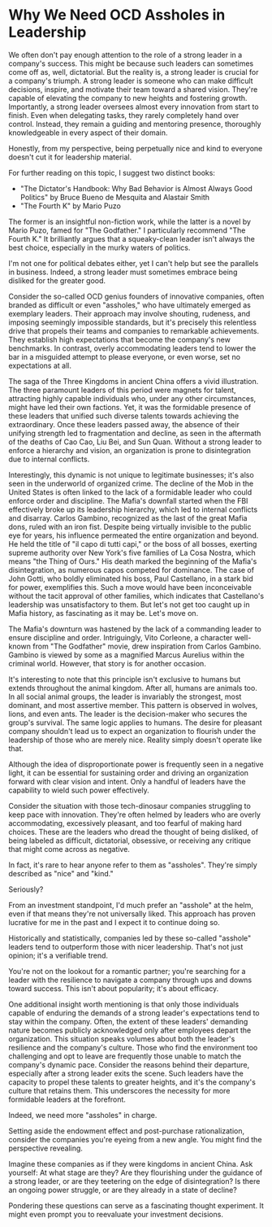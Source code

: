 # Why We Need OCD Assholes in Leadership

We often don't pay enough attention to the role of a strong leader in a company's success. This might be because such leaders can sometimes come off as, well, dictatorial. But the reality is, a strong leader is crucial for a company's triumph. A strong leader is someone who can make difficult decisions, inspire, and motivate their team toward a shared vision. They're capable of elevating the company to new heights and fostering growth. Importantly, a strong leader oversees almost every innovation from start to finish. Even when delegating tasks, they rarely completely hand over control. Instead, they remain a guiding and mentoring presence, thoroughly knowledgeable in every aspect of their domain.

Honestly, from my perspective, being perpetually nice and kind to everyone doesn't cut it for leadership material.

For further reading on this topic, I suggest two distinct books:

- "The Dictator's Handbook: Why Bad Behavior is Almost Always Good Politics" by Bruce Bueno de Mesquita and Alastair Smith
- "The Fourth K" by Mario Puzo

The former is an insightful non-fiction work, while the latter is a novel by Mario Puzo, famed for "The Godfather." I particularly recommend "The Fourth K." It brilliantly argues that a squeaky-clean leader isn't always the best choice, especially in the murky waters of politics.

I'm not one for political debates either, yet I can't help but see the parallels in business. Indeed, a strong leader must sometimes embrace being disliked for the greater good.

Consider the so-called OCD genius founders of innovative companies, often branded as difficult or even "assholes," who have ultimately emerged as exemplary leaders. Their approach may involve shouting, rudeness, and imposing seemingly impossible standards, but it's precisely this relentless drive that propels their teams and companies to remarkable achievements. They establish high expectations that become the company's new benchmarks. In contrast, overly accommodating leaders tend to lower the bar in a misguided attempt to please everyone, or even worse, set no expectations at all.

The saga of the Three Kingdoms in ancient China offers a vivid illustration. The three paramount leaders of this period were magnets for talent, attracting highly capable individuals who, under any other circumstances, might have led their own factions. Yet, it was the formidable presence of these leaders that unified such diverse talents towards achieving the extraordinary. Once these leaders passed away, the absence of their unifying strength led to fragmentation and decline, as seen in the aftermath of the deaths of Cao Cao, Liu Bei, and Sun Quan. Without a strong leader to enforce a hierarchy and vision, an organization is prone to disintegration due to internal conflicts.

Interestingly, this dynamic is not unique to legitimate businesses; it's also seen in the underworld of organized crime. The decline of the Mob in the United States is often linked to the lack of a formidable leader who could enforce order and discipline. The Mafia's downfall started when the FBI effectively broke up its leadership hierarchy, which led to internal conflicts and disarray. Carlos Gambino, recognized as the last of the great Mafia dons, ruled with an iron fist. Despite being virtually invisible to the public eye for years, his influence permeated the entire organization and beyond. He held the title of "il capo di tutti capi," or the boss of all bosses, exerting supreme authority over New York's five families of La Cosa Nostra, which means "the Thing of Ours." His death marked the beginning of the Mafia's disintegration, as numerous capos competed for dominance. The case of John Gotti, who boldly eliminated his boss, Paul Castellano, in a stark bid for power, exemplifies this. Such a move would have been inconceivable without the tacit approval of other families, which indicates that Castellano's leadership was unsatisfactory to them. But let's not get too caught up in Mafia history, as fascinating as it may be. Let's move on.

The Mafia's downturn was hastened by the lack of a commanding leader to ensure discipline and order. Intriguingly, Vito Corleone, a character well-known from "The Godfather" movie, drew inspiration from Carlos Gambino. Gambino is viewed by some as a magnified Marcus Aurelius within the criminal world. However, that story is for another occasion.

It's interesting to note that this principle isn't exclusive to humans but extends throughout the animal kingdom. After all, humans are animals too. In all social animal groups, the leader is invariably the strongest, most dominant, and most assertive member. This pattern is observed in wolves, lions, and even ants. The leader is the decision-maker who secures the group's survival. The same logic applies to humans. The desire for pleasant company shouldn't lead us to expect an organization to flourish under the leadership of those who are merely nice. Reality simply doesn't operate like that.

Although the idea of disproportionate power is frequently seen in a negative light, it can be essential for sustaining order and driving an organization forward with clear vision and intent. Only a handful of leaders have the capability to wield such power effectively.

Consider the situation with those tech-dinosaur companies struggling to keep pace with innovation. They're often helmed by leaders who are overly accommodating, excessively pleasant, and too fearful of making hard choices. These are the leaders who dread the thought of being disliked, of being labeled as difficult, dictatorial, obsessive, or receiving any critique that might come across as negative.

In fact, it's rare to hear anyone refer to them as "assholes". They're simply described as "nice" and "kind."

Seriously?

From an investment standpoint, I'd much prefer an "asshole" at the helm, even if that means they're not universally liked. This approach has proven lucrative for me in the past and I expect it to continue doing so.

Historically and statistically, companies led by these so-called "asshole" leaders tend to outperform those with nicer leadership. That's not just opinion; it's a verifiable trend.

You're not on the lookout for a romantic partner; you're searching for a leader with the resilience to navigate a company through ups and downs toward success. This isn't about popularity; it's about efficacy.

One additional insight worth mentioning is that only those individuals capable of enduring the demands of a strong leader's expectations tend to stay within the company. Often, the extent of these leaders' demanding nature becomes publicly acknowledged only after employees depart the organization. This situation speaks volumes about both the leader's resilience and the company's culture. Those who find the environment too challenging and opt to leave are frequently those unable to match the company's dynamic pace. Consider the reasons behind their departure, especially after a strong leader exits the scene. Such leaders have the capacity to propel these talents to greater heights, and it's the company's culture that retains them. This underscores the necessity for more formidable leaders at the forefront.

Indeed, we need more "assholes" in charge.

Setting aside the endowment effect and post-purchase rationalization, consider the companies you're eyeing from a new angle. You might find the perspective revealing.

Imagine these companies as if they were kingdoms in ancient China. Ask yourself: At what stage are they? Are they flourishing under the guidance of a strong leader, or are they teetering on the edge of disintegration? Is there an ongoing power struggle, or are they already in a state of decline?

Pondering these questions can serve as a fascinating thought experiment. It might even prompt you to reevaluate your investment decisions.
